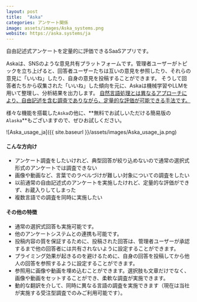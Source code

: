 ```yaml
---
layout: post
title:  "Aska"
categories: アンケート関係
image: assets/images/Aska_systems.png
website: https://aska.systems/ja
---
```


自由記述式アンケートを定量的に評価できるSaaSアプリです。

Askaは、SNSのような意見共有プラットフォームです。管理者ユーザーがトピックを立ち上げると、回答者ユーザーたちは互いの意見を参照したり、それらの意見に「いいね」したり、自身の意見を投稿することができます。
そうして回答者たちから収集された「いいね」した傾向を元に、Askaは機械学習やLLMを用いて整理し、分析結果を出力します。
<a href="#">自然言語処理とは異なるアプローチにより、自由記述を含む調査でありながら、定量的な評価が可能できる手法です。</a>


様々な機能を搭載した`Aska`の他に、**無料でお試しいただける簡易版の `Alaska`**もございますので、ぜひお試しください。


![Aska_usage_ja]({{ site.baseurl }}/assets/images/Aska_usage_ja.png)


#### こんな方向け
- アンケート調査をしたいけれど、典型回答が絞り込めないので通常の選択式形式のアンケートでは調査できない
- 画像や動画など、言葉でのラベルづけが難しい対象についての調査をしたい
- 以前通常の自由記述式のアンケートを実施したけれど、定量的な評価ができず、お蔵入りしてしまった
- 複数言語での調査を同時に実施したい


#### その他の特徴
- 通常の選択式回答も実施可能です。
- 他のアンケートシステムとの連携も可能です。
- 投稿内容の質を保証するために、投稿された回答は、管理者ユーザーが承認するまで他の回答者には共有されないように設定することができます。
- プライミング効果が起きるのを避けるために、自身の回答を投稿してから他人の回答を参照するように設定することができます。
- 参照用に画像や動画を埋め込むことができます。選択肢も文章だけでなく、画像や動画をセットすることができ、柔軟な調査が実施できます。
- 動的な翻訳を介して、同時に異なる言語の調査を実施できます（現在は当社が実施する受注型調査でのみご利用可能です）。



